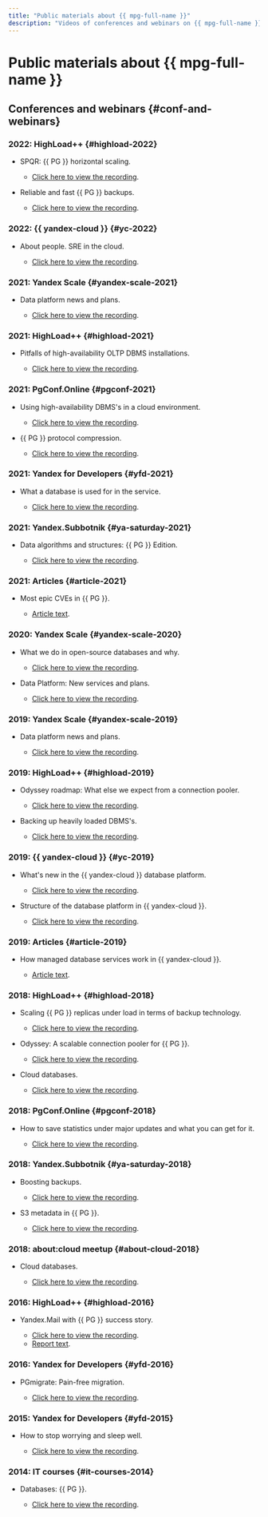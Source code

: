 ```yaml
---
title: "Public materials about {{ mpg-full-name }}"
description: "Videos of conferences and webinars on {{ mpg-full-name }}."
---
```


# Public materials about {{ mpg-full-name }}

## Conferences and webinars {#conf-and-webinars}

### 2022: HighLoad++ {#highload-2022}

* SPQR: {{ PG }} horizontal scaling.

  * [Click here to view the recording](https://highload.ru/moscow/2022/abstracts/9662).

* Reliable and fast {{ PG }} backups.

  * [Click here to view the recording](https://www.youtube.com/watch?v=DcIq7H622dQ).

### 2022: {{ yandex-cloud }} {#yc-2022}

* About people. SRE in the cloud.

  * [Click here to view the recording](https://www.youtube.com/watch?v=8YwepbGf1WM).

### 2021: Yandex Scale {#yandex-scale-2021}

* Data platform news and plans.

  * [Click here to view the recording](https://www.youtube.com/watch?v=34azYnDBiYY).

### 2021: HighLoad++ {#highload-2021}

* Pitfalls of high-availability OLTP DBMS installations.

  * [Click here to view the recording](https://www.youtube.com/watch?v=vxT0tDEk7jU).

### 2021: PgConf.Online {#pgconf-2021}

* Using high-availability DBMS's in a cloud environment.

  * [Click here to view the recording](https://www.youtube.com/watch?v=B9tMOJdCPko).

* {{ PG }} protocol compression.

  * [Click here to view the recording](https://pgconf.ru/202110/309227).

### 2021: Yandex for Developers {#yfd-2021}

* What a database is used for in the service.

  * [Click here to view the recording](https://www.youtube.com/watch?v=cddm8I0UgjU).

### 2021: Yandex.Subbotnik {#ya-saturday-2021}

* Data algorithms and structures: {{ PG }} Edition.

  * [Click here to view the recording](https://www.youtube.com/live/35Q2338ywEw?feature=share&t=2283).

### 2021: Articles {#article-2021}

* Most epic CVEs in {{ PG }}.

  * [Article text](https://xakep.ru/2021/12/03/postgresql-cve-history/).

### 2020: Yandex Scale {#yandex-scale-2020}

* What we do in open-source databases and why.

  * [Click here to view the recording](https://www.youtube.com/watch?v=PCG5bO9Ug60).

* Data Platform: New services and plans.

  * [Click here to view the recording](https://www.youtube.com/watch?v=2366fedcSK8).

### 2019: Yandex Scale {#yandex-scale-2019}

* Data platform news and plans.

  * [Click here to view the recording](https://www.youtube.com/watch?v=wp3JugBvJFc).

### 2019: HighLoad++ {#highload-2019}

* Odyssey roadmap: What else we expect from a connection pooler.

  * [Click here to view the recording](https://highload.ru/moscow/2019/abstracts/5982).

* Backing up heavily loaded DBMS's.

  * [Click here to view the recording](https://highload.ru/moscow/2019/abstracts/5981).

### 2019: {{ yandex-cloud }} {#yc-2019}

* What's new in the {{ yandex-cloud }} database platform.

  * [Click here to view the recording](https://www.youtube.com/watch?v=5OcUo3J4Wdc).

* Structure of the database platform in {{ yandex-cloud }}.

  * [Click here to view the recording](https://www.youtube.com/watch?v=Cwdg425a_cw).

### 2019: Articles {#article-2019}

* How managed database services work in {{ yandex-cloud }}.

  * [Article text](https://habr.com/ru/companies/yandex/articles/477860/).

### 2018: HighLoad++ {#highload-2018}

* Scaling {{ PG }} replicas under load in terms of backup technology.

  * [Click here to view the recording](https://highload.ru/moscow/2018/abstracts/3964).

* Odyssey: A scalable connection pooler for {{ PG }}.

  * [Click here to view the recording](https://www.youtube.com/watch?v=Wq7wQ9oyvSw).

* Cloud databases.

  * [Click here to view the recording](https://www.youtube.com/watch?v=xyMN1EA9p5Y).

### 2018: PgConf.Online {#pgconf-2018}

* How to save statistics under major updates and what you can get for it.

  * [Click here to view the recording](https://www.youtube.com/watch?v=uAbJ2C2Fxj8).

### 2018: Yandex.Subbotnik {#ya-saturday-2018}

* Boosting backups.

  * [Click here to view the recording](https://www.youtube.com/watch?v=bXuN4Na0cEo).

* S3 metadata in {{ PG }}.

  * [Click here to view the recording](https://www.youtube.com/watch?v=HqPYXZDt3VA).

### 2018: about:cloud meetup {#about-cloud-2018}

* Cloud databases.

  * [Click here to view the recording](https://www.youtube.com/watch?v=3n7O4QfYWus).

### 2016: HighLoad++ {#highload-2016}

* Yandex.Mail with {{ PG }} success story.

  * [Click here to view the recording](https://www.youtube.com/watch?v=pe_dwL38_o8).
  * [Report text](https://habr.com/ru/articles/321756/).

### 2016: Yandex for Developers {#yfd-2016}

* PGmigrate: Pain-free migration.

  * [Click here to view the recording](https://www.youtube.com/watch?v=LqB1DA6fJB8).

### 2015: Yandex for Developers {#yfd-2015}

* How to stop worrying and sleep well.

  * [Click here to view the recording](https://www.youtube.com/watch?v=cqyloVzIZqM).

### 2014: IT courses {#it-courses-2014}

* Databases: {{ PG }}.

  * [Click here to view the recording](https://www.youtube.com/watch?v=ejLzS6rVpkk).
